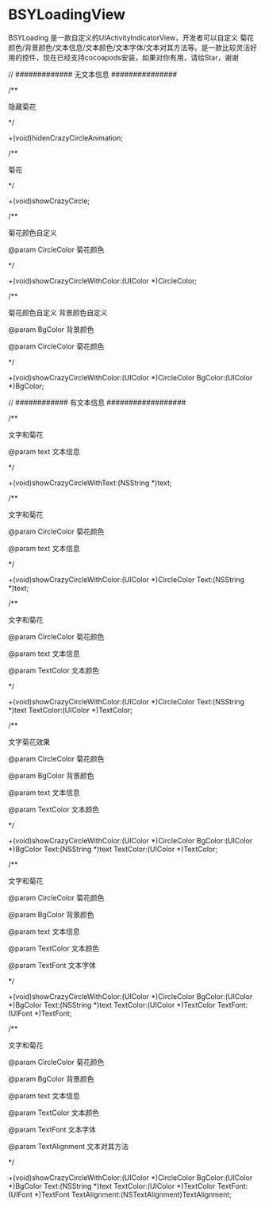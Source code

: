 # BSYLoadingView
BSYLoading 是一款自定义的UIActivityIndicatorView，开发者可以自定义 菊花颜色/背景颜色/文本信息/文本颜色/文本字体/文本对其方法等。是一款比较灵活好用的控件，现在已经支持cocoapods安装，如果对你有用，请给Star，谢谢

// #############   无文本信息     ###############

/**

 隐藏菊花
 
 */
 
+(void)hidenCrazyCircleAnimation;

/**

 菊花
 
 */
 
+(void)showCrazyCircle;

/**

 菊花颜色自定义
 
  @param CircleColor 菊花颜色
  
 */
 
+(void)showCrazyCircleWithColor:(UIColor *)CircleColor;

/**

 菊花颜色自定义  背景颜色自定义
 
 @param BgColor 背景颜色
 
 @param CircleColor 菊花颜色
 
 */
 
+(void)showCrazyCircleWithColor:(UIColor *)CircleColor BgColor:(UIColor *)BgColor;


// ############  有文本信息     ##################

/**

 文字和菊花
 
@param text 文本信息

 */
 
+(void)showCrazyCircleWithText:(NSString *)text;

/**

  文字和菊花
  
 @param CircleColor 菊花颜色
 
 @param text 文本信息
 
 */
 
+(void)showCrazyCircleWithColor:(UIColor *)CircleColor Text:(NSString *)text;

/**

 文字和菊花
 
 @param CircleColor 菊花颜色
 
 @param text 文本信息
 
 @param TextColor 文本颜色
 
 */
 
+(void)showCrazyCircleWithColor:(UIColor *)CircleColor Text:(NSString *)text TextColor:(UIColor *)TextColor;


/**

 文字菊花效果
 
 @param CircleColor 菊花颜色
 
 @param BgColor 背景颜色
 
 @param text 文本信息
 
 @param TextColor 文本颜色
 
 */
 
+(void)showCrazyCircleWithColor:(UIColor *)CircleColor BgColor:(UIColor *)BgColor Text:(NSString *)text TextColor:(UIColor *)TextColor;

/**

 文字和菊花
 
 @param CircleColor 菊花颜色
 
 @param BgColor 背景颜色
 
 @param text 文本信息
 
 @param TextColor 文本颜色
 
 @param TextFont 文本字体
 
 */

+(void)showCrazyCircleWithColor:(UIColor *)CircleColor BgColor:(UIColor *)BgColor Text:(NSString *)text TextColor:(UIColor *)TextColor TextFont:(UIFont *)TextFont;

/**

 文字和菊花
 
 @param CircleColor 菊花颜色
 
 @param BgColor 背景颜色
 
 @param text 文本信息
 
 @param TextColor 文本颜色
 
 @param TextFont 文本字体
 
 @param TextAlignment 文本对其方法
 
 */
 
+(void)showCrazyCircleWithColor:(UIColor *)CircleColor BgColor:(UIColor *)BgColor Text:(NSString *)text TextColor:(UIColor *)TextColor TextFont:(UIFont *)TextFont TextAlignment:(NSTextAlignment)TextAlignment;
